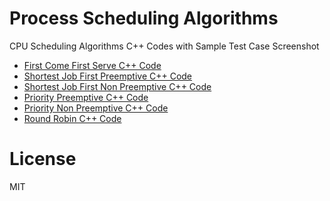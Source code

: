 # Process Scheduling Algorithms
CPU Scheduling Algorithms C++ Codes with Sample Test Case Screenshot

- [First Come First Serve C++ Code](First%20Come%20First%20Serve/FCFS%20Code.cpp)
- [Shortest Job First Preemptive C++ Code](Shortest%20Job%20First%20Preemtive/Shortest%20Job%20First%20Preemtive%20Code.cpp)
- [Shortest Job First Non Preemptive C++ Code](Shortest%20Job%20First%20Non%20Preemtive/Shortest%20Job%20First%20Non%20Preemtive%20Code.cpp)
- [Priority Preemptive C++ Code](Priority%20Preemtive/Priority%20Preemtive%20Code.cpp)
- [Priority Non Preemptive C++ Code](Priority%20Non%20Preemptive/Priority%20Non%20Preemtive%20Code.cpp)
- [Round Robin C++ Code](Round%20Robin/Round%20Robin%20Code.cpp)

# License
MIT
